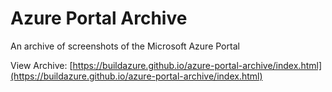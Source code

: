 # Azure Portal Archive
An archive of screenshots of the Microsoft Azure Portal

View Archive: [https://buildazure.github.io/azure-portal-archive/index.html](https://buildazure.github.io/azure-portal-archive/index.html)

